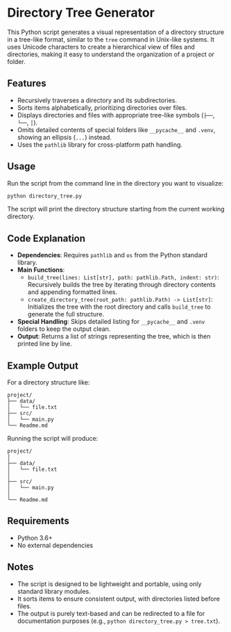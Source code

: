 # Directory Tree Generator

This Python script generates a visual representation of a directory structure in a tree-like format, similar to the `tree` command in Unix-like systems. It uses Unicode characters to create a hierarchical view of files and directories, making it easy to understand the organization of a project or folder.

## Features
- Recursively traverses a directory and its subdirectories.
- Sorts items alphabetically, prioritizing directories over files.
- Displays directories and files with appropriate tree-like symbols (`├──`, `└──`, `│`).
- Omits detailed contents of special folders like `__pycache__` and `.venv`, showing an ellipsis (`...`) instead.
- Uses the `pathlib` library for cross-platform path handling.

## Usage
Run the script from the command line in the directory you want to visualize:

```bash
python directory_tree.py
```

The script will print the directory structure starting from the current working directory.

## Code Explanation
- **Dependencies**: Requires `pathlib` and `os` from the Python standard library.
- **Main Functions**:
  - `build_tree(lines: List[str], path: pathlib.Path, indent: str)`: Recursively builds the tree by iterating through directory contents and appending formatted lines.
  - `create_directory_tree(root_path: pathlib.Path) -> List[str]`: Initializes the tree with the root directory and calls `build_tree` to generate the full structure.
- **Special Handling**: Skips detailed listing for `__pycache__` and `.venv` folders to keep the output clean.
- **Output**: Returns a list of strings representing the tree, which is then printed line by line.

## Example Output
For a directory structure like:
```
project/
├── data/
│   └── file.txt
├── src/
│   └── main.py
└── Readme.md
```

Running the script will produce:
```
project/
│
├── data/
│   └── file.txt
│
├── src/
│   └── main.py
│
└── Readme.md
```

## Requirements
- Python 3.6+
- No external dependencies

## Notes
- The script is designed to be lightweight and portable, using only standard library modules.
- It sorts items to ensure consistent output, with directories listed before files.
- The output is purely text-based and can be redirected to a file for documentation purposes (e.g., `python directory_tree.py > tree.txt`).
